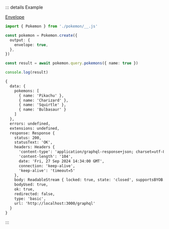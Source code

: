 ::: details Example

<div class="ExampleSnippet">
<a href="../../examples/output/envelope">Envelope</a>

<!-- dprint-ignore-start -->
```ts twoslash
import { Pokemon } from './pokemon/__.js'

const pokemon = Pokemon.create({
  output: {
    envelope: true,
  },
})

const result = await pokemon.query.pokemons({ name: true })

console.log(result)
```
<!-- dprint-ignore-end -->

<!-- dprint-ignore-start -->
```txt
{
  data: {
    pokemons: [
      { name: 'Pikachu' },
      { name: 'Charizard' },
      { name: 'Squirtle' },
      { name: 'Bulbasaur' }
    ]
  },
  errors: undefined,
  extensions: undefined,
  response: Response {
    status: 200,
    statusText: 'OK',
    headers: Headers {
      'content-type': 'application/graphql-response+json; charset=utf-8',
      'content-length': '104',
      date: 'Fri, 27 Sep 2024 14:34:00 GMT',
      connection: 'keep-alive',
      'keep-alive': 'timeout=5'
    },
    body: ReadableStream { locked: true, state: 'closed', supportsBYOB: true },
    bodyUsed: true,
    ok: true,
    redirected: false,
    type: 'basic',
    url: 'http://localhost:3000/graphql'
  }
}
```
<!-- dprint-ignore-end -->

</div>
:::
